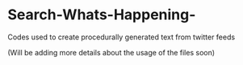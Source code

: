 # Search-Whats-Happening-
Codes used to create procedurally generated text from twitter feeds

(Will be adding more details about the usage of the files soon)
